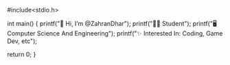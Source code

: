 #include<stdio.h>

int main()
{
  printf("👋 Hi, I’m @ZahranDhar");
  printf("👨‍🎓 Student");
  printf("🖥️ Computer Science And Engineering");
  printf("✨ Interested In: Coding, Game Dev, etc");

  return 0;
}

